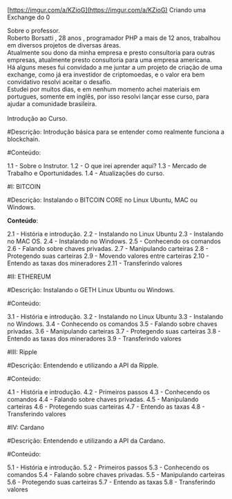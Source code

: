 [https://imgur.com/a/KZioG](https://imgur.com/a/KZioG)
Criando uma Exchange do 0

Sobre o professor.<br>
 Roberto Borsatti , 28 anos , programador PHP a mais de 12 anos, trabalhou em diversos projetos de diversas áreas.<br>
 Atualmente sou dono da minha empresa e presto consultoria para outras empresas, atualmente presto consultoria para uma empresa americana. <br>
 Há alguns meses fui convidado a me juntar a um projeto de criação de uma exchange, como já era investidor de criptomoedas, e o valor era bem convidativo resolvi aceitar o desafio.<br>
 Estudei por muitos dias, e em nenhum momento achei materiais em portugues, somente em inglês, por isso resolvi lançar esse curso, para ajudar a comunidade brasileira.<br>
 <br>
 Introdução ao Curso.

#Descrição: Introdução básica para se entender como realmente funciona a blockchain.

#Conteúdo:

1.1 - Sobre o Instrutor.
1.2 - O que irei aprender aqui?
1.3 - Mercado de Trabalho e Oportunidades.
1.4 - Atualizações do curso.

#I: BITCOIN

#Descrição: Instalando o BITCOIN CORE no Linux Ubuntu, MAC ou Windows.

**Conteúdo**:

2.1 - História e introdução.
2.2 - Instalando no Linux Ubuntu
2.3 - Instalando no MAC OS.
2.4 - Instalando no Windows.
2.5 - Conhecendo os comandos
2.6 - Falando sobre chaves privadas.
2.7 - Manipulando carteiras
2.8 - Protegendo suas carteiras
2.9 - Movendo valores entre carteiras
2.10 - Entendo as taxas dos mineradores
2.11 - Transferindo valores

#II: ETHEREUM

#Descrição: Instalando o GETH Linux Ubuntu ou Windows.

#Conteúdo:

3.1 - História e introdução.
3.2 - Instalando no Linux Ubuntu
3.3 - Instalando no Windows.
3.4 - Conhecendo os comandos
3.5 - Falando sobre chaves privadas.
3.6 - Manipulando carteiras
3.7 - Protegendo suas carteiras
3.8 - Entendo as taxas dos mineradores
3.9 - Transferindo valores



#III: Ripple

#Descrição: Entendendo e utilizando a API da Ripple.

#Conteúdo:

4.1 - História e introdução.
4.2 - Primeiros passos
4.3 - Conhecendo os comandos
4.4 - Falando sobre chaves privadas.
4.5 - Manipulando carteiras
4.6 - Protegendo suas carteiras
4.7 - Entendo as taxas
4.8 - Transferindo valores

#IV: Cardano

#Descrição: Entendendo e utilizando a API da Cardano.

#Conteúdo:

5.1 - História e introdução.
5.2 - Primeiros passos
5.3 - Conhecendo os comandos
5.4 - Falando sobre chaves privadas.
5.5 - Manipulando carteiras
5.6 - Protegendo suas carteiras
5.7 - Entendo as taxas
5.8 - Transferindo valores

